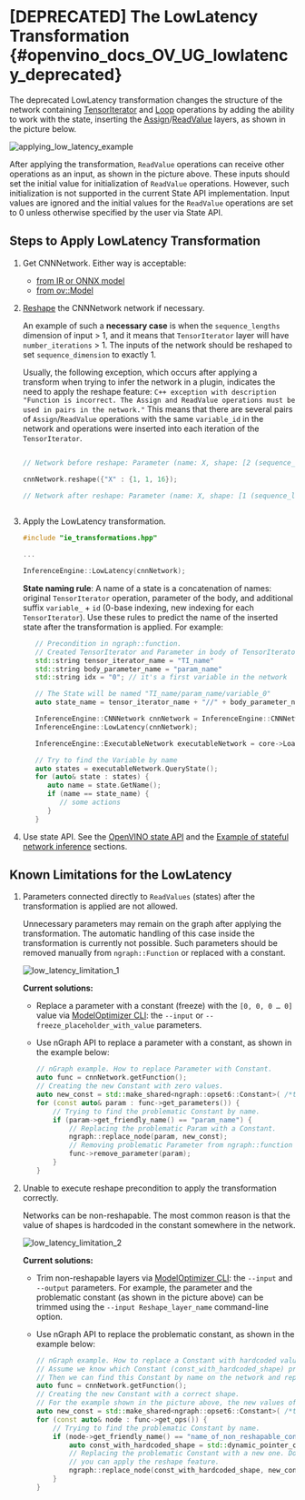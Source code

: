 # [DEPRECATED] The LowLatency Transformation {#openvino_docs_OV_UG_lowlatency_deprecated}

The deprecated LowLatency transformation changes the structure of the network containing [TensorIterator](../ops/infrastructure/TensorIterator_1.md) and [Loop](../ops/infrastructure/Loop_5.md) operations by adding the ability to work with the state, inserting the [Assign](../ops/infrastructure/Assign_3.md)/[ReadValue](../ops/infrastructure/ReadValue_3.md) layers, as shown in the picture below.

![applying_low_latency_example](./img/applying_low_latency.png)

After applying the transformation, `ReadValue` operations can receive other operations as an input, as shown in the picture above. These inputs should set the initial value for initialization of `ReadValue` operations. However, such initialization is not supported in the current State API implementation. Input values are ignored and the initial values for the `ReadValue` operations are set to 0 unless otherwise specified by the user via State API.

## Steps to Apply LowLatency Transformation

1. Get CNNNetwork. Either way is acceptable:

	* [from IR or ONNX model](./integrate_with_your_application.md)
	* [from ov::Model](../OV_Runtime_UG/model_representation.md)

2. [Reshape](ShapeInference.md) the CNNNetwork network if necessary. 

   An example of such a **necessary case** is when the `sequence_lengths` dimension of input > 1, and it means that `TensorIterator` layer will have `number_iterations` > 1. The inputs of the network should be reshaped to set `sequence_dimension` to exactly 1.

   Usually, the following exception, which occurs after applying a transform when trying to infer the network in a plugin, indicates the need to apply the reshape feature: 
   `C++ exception with description "Function is incorrect. The Assign and ReadValue operations must be used in pairs in the network."`
   This means that there are several pairs of `Assign`/`ReadValue` operations with the same `variable_id` in the network and operations were inserted into each iteration of the `TensorIterator`.

   ```cpp

   // Network before reshape: Parameter (name: X, shape: [2 (sequence_lengths), 1, 16]) -> TensorIterator (num_iteration = 2, axis = 0) -> ...

   cnnNetwork.reshape({"X" : {1, 1, 16});

   // Network after reshape: Parameter (name: X, shape: [1 (sequence_lengths), 1, 16]) -> TensorIterator (num_iteration = 1, axis = 0) -> ...
      
   ```

3. Apply the LowLatency transformation.
   ```cpp
   #include "ie_transformations.hpp"

   ...

   InferenceEngine::LowLatency(cnnNetwork);
   ```
   **State naming rule**:  A name of a state is a concatenation of names: original `TensorIterator` operation, parameter of the body, and additional suffix `variable_` + `id` (0-base indexing, new indexing for each `TensorIterator`). Use these rules to predict the name of the inserted state after the transformation is applied. For example:

   ```cpp
      // Precondition in ngraph::function.
      // Created TensorIterator and Parameter in body of TensorIterator with names
      std::string tensor_iterator_name = "TI_name"
      std::string body_parameter_name = "param_name"
      std::string idx = "0"; // it's a first variable in the network

      // The State will be named "TI_name/param_name/variable_0"
      auto state_name = tensor_iterator_name + "//" + body_parameter_name + "//" + "variable_" + idx;

      InferenceEngine::CNNNetwork cnnNetwork = InferenceEngine::CNNNetwork{function};
      InferenceEngine::LowLatency(cnnNetwork);

      InferenceEngine::ExecutableNetwork executableNetwork = core->LoadNetwork(/*cnnNetwork, targetDevice, configuration*/);

      // Try to find the Variable by name
      auto states = executableNetwork.QueryState();
      for (auto& state : states) {
         auto name = state.GetName();
         if (name == state_name) {
            // some actions
         }
      }
   ```
4. Use state API. See the [OpenVINO state API](./network_state_intro.md#openvino-state-api) and the [Example of stateful network inference](./network_state_intro.md#example-of-stateful-network-inference) sections.

 
## Known Limitations for the LowLatency
1. Parameters connected directly to `ReadValues` (states) after the transformation is applied are not allowed.

	Unnecessary parameters may remain on the graph after applying the transformation. The automatic handling of this case inside the transformation is currently not possible. Such parameters should be removed manually from `ngraph::Function` or replaced with a constant.

	![low_latency_limitation_1](./img/low_latency_limitation_1.png)

	**Current solutions:** 
	* Replace a parameter with a constant (freeze) with the `[0, 0, 0 … 0]` value via [ModelOptimizer CLI](../MO_DG/prepare_model/convert_model/Converting_Model.md): the `--input` or `--freeze_placeholder_with_value` parameters.
	* Use nGraph API to replace a parameter with a constant, as shown in the example below:

		```cpp
		// nGraph example. How to replace Parameter with Constant.
		auto func = cnnNetwork.getFunction();
		// Creating the new Constant with zero values.
		auto new_const = std::make_shared<ngraph::opset6::Constant>( /*type, shape, std::vector with zeros*/ );
		for (const auto& param : func->get_parameters()) {
			// Trying to find the problematic Constant by name.
			if (param->get_friendly_name() == "param_name") {
				// Replacing the problematic Param with a Constant.
				ngraph::replace_node(param, new_const);
				// Removing problematic Parameter from ngraph::function
				func->remove_parameter(param);
			}
		}
		```

2. Unable to execute reshape precondition to apply the transformation correctly.

	Networks can be non-reshapable. The most common reason is that the value of shapes is hardcoded in the constant somewhere in the network. 

	![low_latency_limitation_2](./img/low_latency_limitation_2.png)

	**Current solutions:** 
	* Trim non-reshapable layers via [ModelOptimizer CLI](../MO_DG/prepare_model/convert_model/Converting_Model.md): the `--input` and `--output` parameters. For example, the parameter and the problematic constant (as shown in the picture above) can be trimmed using the `--input Reshape_layer_name` command-line option. 
	* Use nGraph API to replace the problematic constant, as shown in the example below:

		```cpp
		// nGraph example. How to replace a Constant with hardcoded values of shapes in the network with another one with the new values.
		// Assume we know which Constant (const_with_hardcoded_shape) prevents the reshape from being applied.
		// Then we can find this Constant by name on the network and replace it with a new one with the correct shape.
		auto func = cnnNetwork.getFunction();
		// Creating the new Constant with a correct shape.
		// For the example shown in the picture above, the new values of the Constant should be 1, 1, 10 instead of 1, 49, 10
		auto new_const = std::make_shared<ngraph::opset6::Constant>( /*type, shape, value_with_correct_shape*/ );
		for (const auto& node : func->get_ops()) {
			// Trying to find the problematic Constant by name.
			if (node->get_friendly_name() == "name_of_non_reshapable_const") {
				auto const_with_hardcoded_shape = std::dynamic_pointer_cast<ngraph::opset6::Constant>(node);
				// Replacing the problematic Constant with a new one. Do this for all the problematic Constants in the network, then 
				// you can apply the reshape feature.
				ngraph::replace_node(const_with_hardcoded_shape, new_const);
			}
		}
		```
